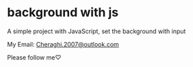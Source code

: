 # background with js
A simple project with JavaScript, set the background with input

My Email: Cheraghi.2007@outlook.com

Please follow me♡

